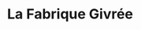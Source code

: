---
title: "La Fabrique Givrée"
url: /saint-jean-de-soudain/la-fabrique-givree/
shop: Eisprodukte
---